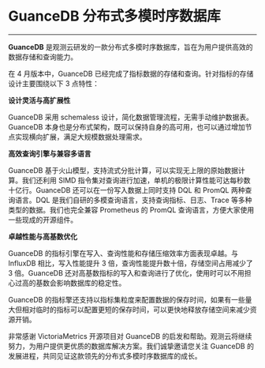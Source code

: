 # GuanceDB 分布式多模时序数据库
---

**GuanceDB** 是观测云研发的一款分布式多模时序数据库，旨在为用户提供高效的数据存储和查询能力。

在 4 月版本中，GuanceDB 已经完成了指标数据的存储和查询。针对指标的存储设计主要围绕以下 3 点特性：

**设计灵活与高扩展性**
  
GuanceDB 采用 schemaless 设计，简化数据管理流程，无需手动维护数据表。GuanceDB 本身也是分布式架构，既可以保持自身的高可用，也可以通过增加节点实现横向扩展，满足大规模数据处理需求。

**高效查询引擎与兼容多语言**
  
GuanceDB 基于火山模型，支持流式分批计算，可以实现无上限的原始数据计算。我们还利用 SIMD 指令集对查询进行加速，单机的极限计算性能可达每秒数十亿行。GuanceDB 还可以在一份写入数据上同时支持 DQL 和 PromQL 两种查询语言。DQL 是我们自研的多模查询语言，支持查询指标、日志、Trace 等多种类型的数据。我们也完全兼容 Prometheus 的 PromQL 查询语言，方便大家使用一些现成的开源组件。

**卓越性能与高基数优化**
  
GuanceDB 的指标引擎在写入、查询性能和存储压缩效率方面表现卓越。与 InfluxDB 相比，写入性能提升 3 倍，查询性能提升数十倍，存储空间占用减少了 3 倍。GuanceDB 还对高基数指标的写入和查询进行了优化，使用时可以不用担心过高的基数会影响数据库的稳定性。

GuanceDB 的指标擎还支持以指标集粒度来配置数据的保存时间，如果有一些量大但相对临时的指标可以配置更短的保存时间，可以更快地释放存储空间来减少资源开销。

非常感谢 VictoriaMetrics 开源项目对 GuanceDB 的启发和帮助。观测云将继续努力，为用户提供更优质的数据库解决方案。我们诚挚邀请您关注 GuanceDB 的发展进程，共同见证这款领先的分布式多模时序数据库的成长。




